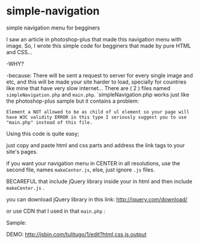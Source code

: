simple-navigation
=================

simple navigation menu for begginers

I saw an article in photoshop-plus that made this navigation menu with image.
So, I wrote this simple code for begginers that made by pure HTML and CSS...

-WHY?

-because:
There will be sent a request to server for every single image and etc, and this will be made your site harder to load,
specially for countries like mine that have very slow internet...
There are ( 2 ) files named `simpleNavigation.php` and `main.php`.
`simpleNavigation.php works just like the photoshop-plus sample but it contains a problem:

`Element a NOT allowed to be as child of ul element so your page will have W3C validity ERROR in this type
I seriously suggest you to use "main.php" instead of this file.`

Using this code is quite easy;

just copy and paste html and css parts and address the link tags to your site's pages.

if you want your navigation menu in CENTER in all resolutions, use the second file, names `makeCenter.js`, 
else, just ignore `.js` files.

BECAREFUL that include jQuery library inside your <head> </head> in html and then include `makeCenter.js` .

you can download jQuery library in this link: http://jquery.com/download/

or use CDN that I used in that `main.php` :
	<script type="text/javascript" src="http://ajax.googleapis.com/ajax/libs/jquery/1.7.2/jquery.min.js"></script>

Sample:

<head>

<title>main Page</title>

<script type="text/javascript" src="http://ajax.googleapis.com/ajax/libs/jquery/1.7.2/jquery.min.js"></script>

<script type="text/javascript" src="makeCenter.js"></script>

</head>

DEMO:
http://jsbin.com/tulitugo/1/edit?html,css,js,output

